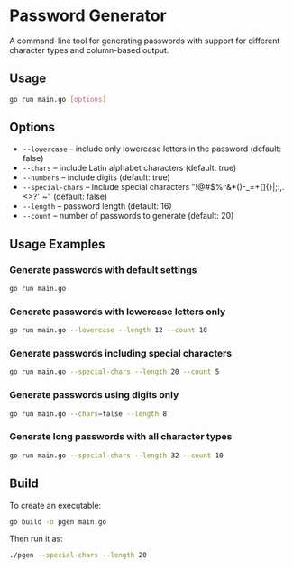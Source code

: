 # Password Generator

A command-line tool for generating passwords with support for different character types and column-based output.

## Usage

```bash
go run main.go [options]
```

## Options

- `--lowercase` – include only lowercase letters in the password (default: false)
- `--chars` – include Latin alphabet characters (default: true)
- `--numbers` – include digits (default: true)
- `--special-chars` – include special characters "!@#$%^&*()-_=+[]{}|;:,.<>?'`~" (default: false)
- `--length` – password length (default: 16)
- `--count` – number of passwords to generate (default: 20)

## Usage Examples

### Generate passwords with default settings
```bash
go run main.go
```

### Generate passwords with lowercase letters only
```bash
go run main.go --lowercase --length 12 --count 10
```

### Generate passwords including special characters
```bash
go run main.go --special-chars --length 20 --count 5
```

### Generate passwords using digits only
```bash
go run main.go --chars=false --length 8
```

### Generate long passwords with all character types
```bash
go run main.go --special-chars --length 32 --count 10
```

## Build

To create an executable:

```bash
go build -o pgen main.go
```

Then run it as:

```bash
./pgen --special-chars --length 20
```
